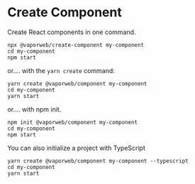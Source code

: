 # Create Component

Create React components in one command.

```
npx @vaporweb/create-component my-component
cd my-component
npm start
```

or.... with the `yarn create` command:

```
yarn create @vaporweb/component my-component
cd my-component
yarn start
```

or.... with npm init.

```
npm init @vaporweb/component my-component
cd my-component
npm start
```

You can also initialize a project with TypeScript

```
yarn create @vaporweb/component my-component --typescript
cd my-component
yarn start
```